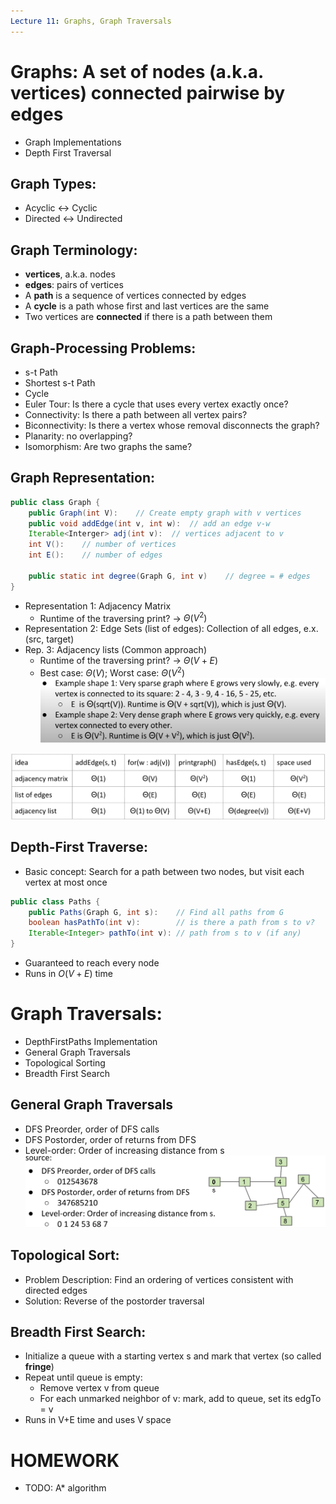 ```yaml
---
Lecture 11: Graphs, Graph Traversals
---
```


# Graphs: A set of nodes (a.k.a. vertices) connected pairwise by edges
- Graph Implementations
- Depth First Traversal

## Graph Types:
- Acyclic <-> Cyclic
- Directed <-> Undirected

## Graph Terminology:
- **vertices**, a.k.a. nodes
- **edges**: pairs of vertices
- A **path** is a sequence of vertices connected by edges
- A **cycle** is a path whose first and last vertices are the same
- Two vertices are **connected** if there is a path between them

## Graph-Processing Problems:
- s-t Path
- Shortest s-t Path
- Cycle
- Euler Tour: Is there a cycle that uses every vertex exactly once?
- Connectivity: Is there a path between all vertex pairs?
- Biconnectivity: Is there a vertex whose removal disconnects the graph?
- Planarity: no overlapping?
- Isomorphism: Are two graphs the same?

## Graph Representation:
```java
public class Graph {
    public Graph(int V):    // Create empty graph with v vertices
    public void addEdge(int v, int w):  // add an edge v-w
    Iterable<Interger> adj(int v):  // vertices adjacent to v
    int V():    // number of vertices
    int E():    // number of edges

    public static int degree(Graph G, int v)    // degree = # edges
}
```

- Representation 1: Adjacency Matrix
  - Runtime of the traversing print? -> $\Theta(V^2)$
- Representation 2: Edge Sets (list of edges): Collection of all edges, e.x. (src, target)
- Rep. 3: Adjacency lists (Common approach)
  - Runtime of the traversing print? -> $\Theta(V + E)$
  - Best case: $\Theta(V)$; Worst case: $\Theta(V^2)$
![img](graph_traverse.png)

![img](graph_runtime.png)

## Depth-First Traverse:
- Basic concept: Search for a path between two nodes, but visit each vertex at most once 
```java
public class Paths {
    public Paths(Graph G, int s):    // Find all paths from G
    boolean hasPathTo(int v):        // is there a path from s to v?
    Iterable<Integer> pathTo(int v): // path from s to v (if any)
}
```
- Guaranteed to reach every node
- Runs in $O(V + E)$ time

# Graph Traversals:
- DepthFirstPaths Implementation
- General Graph Traversals
- Topological Sorting
- Breadth First Search

## General Graph Traversals
- DFS Preorder, order of DFS calls
- DFS Postorder, order of returns from DFS
- Level-order: Order of increasing distance from s
![img](traverse.png)

## Topological Sort:
- Problem Description: Find an ordering of vertices consistent with directed edges
- Solution: Reverse of the postorder traversal

## Breadth First Search:
- Initialize a queue with a starting vertex s and mark that vertex (so called **fringe**)
- Repeat until queue is empty:
  - Remove vertex v from queue
  - For each unmarked neighbor of v: mark, add to queue, set its edgTo = v
- Runs in V+E time and uses V space

# HOMEWORK
- TODO: A* algorithm
